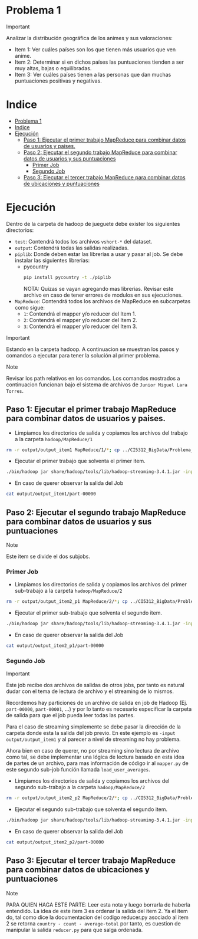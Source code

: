 # Problema 1

>[!IMPORTANT]
> Analizar la distribución geográfica de los animes y sus valoraciones:
> * Item 1: Ver cuáles países son los que tienen más usuarios que ven anime.
> * Item 2: Determinar si en dichos países las puntuaciones tienden a ser muy altas, bajas o equilibradas.
> * Item 3: Ver cuáles países tienen a las personas que dan muchas puntuaciones positivas y negativas.

# Indice
- [Problema 1](#problema-1)
- [Indice](#indice)
- [Ejecución](#ejecución)
	- [Paso 1: Ejecutar el primer trabajo MapReduce para combinar datos de usuarios y paises.](#paso-1-ejecutar-el-primer-trabajo-mapreduce-para-combinar-datos-de-usuarios-y-paises)
	- [Paso 2: Ejecutar el segundo trabajo MapReduce para combinar datos de usuarios y sus puntuaciones](#paso-2-ejecutar-el-segundo-trabajo-mapreduce-para-combinar-datos-de-usuarios-y-sus-puntuaciones)
		- [Primer Job](#primer-job)
		- [Segundo Job](#segundo-job)
	- [Paso 3: Ejecutar el tercer trabajo MapReduce para combinar datos de ubicaciones y puntuaciones](#paso-3-ejecutar-el-tercer-trabajo-mapreduce-para-combinar-datos-de-ubicaciones-y-puntuaciones)

# Ejecución

Dentro de la carpeta de hadoop de jueguete debe exister los siguientes directorios:
- `test`: Contendrá todos los archivos `vshort-*` del dataset.
- `output`: Contendrá todas las salidas realizadas.
- `piplib`: Donde deben estar las librerias a usar y pasar al job. Se debe instalar las siguientes librerias:
  - pycountry
	```bash
	pip install pycountry -t ./piplib
	```
	NOTA: Quizas se vayan agregando mas librerias. Revisar este archivo en caso de tener errores de modulos en sus ejecuciones.
- `MapReduce`: Contendrá todos los archivos de MapReduce en subcarpetas como sigue:
  - `1`: Contendrá el mapper y/o reducer del Item 1.
  - `2`: Contendrá el mapper y/o reducer del Item 2.
  - `3`: Contendrá el mapper y/o reducer del Item 3.

>[!IMPORTANT]
>Estando en la carpeta hadoop.
A continuacion se muestran los pasos y comandos a ejecutar para tener la solución al primer problema.

> [!NOTE]
> Revisar los path relativos en los comandos. Los comandos mostrados a continuacion funcionan bajo el sistema de archivos de `Junior Miguel Lara Torres`.

## Paso 1: Ejecutar el primer trabajo MapReduce para combinar datos de usuarios y paises.

* Limpiamos los directorios de salida y copiamos los archivos del trabajo a la carpeta `hadoop/MapReduce/1`
```bash
rm -r output/output_item1 MapReduce/1/*; cp ../CI5312_BigData/Problema_1/Item_1/* MapReduce/1 
```

* Ejecutar el primer trabajo que solventa el primer item.
```bash
./bin/hadoop jar share/hadoop/tools/lib/hadoop-streaming-3.4.1.jar -input test/vshort-users-details-2023.csv -output output/output_item1 -mapper "python3 mapper.py" -reducer "python3 reducer.py" -file MapReduce/1/mapper.py -file MapReduce/1/reducer.py -file piplib
```

* En caso de querer observar la salida del Job
```bash
cat output/output_item1/part-00000
```
## Paso 2: Ejecutar el segundo trabajo MapReduce para combinar datos de usuarios y sus puntuaciones

>[!NOTE]
> Este item se divide el dos subjobs.

### Primer Job

* Limpiamos los directorios de salida y copiamos los archivos del primer sub-trabajo a la carpeta `hadoop/MapReduce/2`
```bash
rm -r output/output_item2_p1 MapReduce/2/*; cp ../CI5312_BigData/Problema_1/Item_2/MapReduce1/* MapReduce/2
```

* Ejecutar el primer sub-trabajo que solventa el segundo item.
```bash
./bin/hadoop jar share/hadoop/tools/lib/hadoop-streaming-3.4.1.jar -input test/vshort-users-score-2023.csv -output output/output_item2_p1 -mapper "python3 mapper.py" -reducer "python3 reducer.py" -file MapReduce/2/mapper.py -file MapReduce/2/reducer.py
```

* En caso de querer observar la salida del Job
```bash
cat output/output_item2_p1/part-00000
```

### Segundo Job

>[!IMPORTANT]
> Este job recibe dos archivos de salidas de otros jobs, por tanto es natural dudar con el tema de lectura de archivo y el streaming de lo mismos. 
>
> Recordemos hay particiones de un archivo de salida en job de Hadoop (Ej. `part-00000`, `part-00001`, ...) y por lo tanto es necesario especificar la carpeta de salida para que el job pueda leer todas las partes.
> 
> Para el caso de streaming simplemente se debe pasar la dirección de la carpeta donde esta la salida del job previo. En este ejemplo es `-input output/output_item1` y al parecer a nivel de streaming no hay problema.
> 
>  Ahora bien en caso de querer, no por streaming sino lectura de archivo como tal, se debe implementar una lógica de lectura basado en esta idea de partes de un archivo, para mas información de código ir al `mapper.py` de este segundo sub-job función llamada `load_user_averages`.

* Limpiamos los directorios de salida y copiamos los archivos del segundo sub-trabajo a la carpeta `hadoop/MapReduce/2`
```bash
rm -r output/output_item2_p2 MapReduce/2/*; cp ../CI5312_BigData/Problema_1/Item_2/MapReduce2/* MapReduce/2
```

* Ejecutar el segundo sub-trabajo que solventa el segundo item.
```bash
./bin/hadoop jar share/hadoop/tools/lib/hadoop-streaming-3.4.1.jar -input output/output_item1 -output output/output_item2_p2 -mapper "python3 mapper.py" -file MapReduce/2/mapper.py -file output/output_item2_p1
```

* En caso de querer observar la salida del Job
```bash
cat output/output_item2_p2/part-00000
```

## Paso 3: Ejecutar el tercer trabajo MapReduce para combinar datos de ubicaciones y puntuaciones

>[!NOTE]
> PARA QUIEN HAGA ESTE PARTE: Leer esta nota y luego borrarla de haberla entendido. La idea de este item 3 es ordenar la salida del item 2. Ya el item do, tal como dice la documentacion del codigo reducer.py asociado al item 2 se retorna `country - count - average-total` por tanto, es cuestion de manipular la salida `reducer.py` para que salga ordenada.